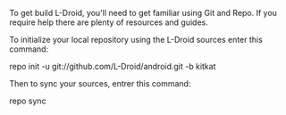 To get build L-Droid, you'll need to get familiar using Git and Repo. If you require help there are plenty of resources and guides.

To initialize your local repository using the L-Droid sources enter this command:

repo init -u git://github.com/L-Droid/android.git -b kitkat

Then to sync your sources, entrer this command:

repo sync 
